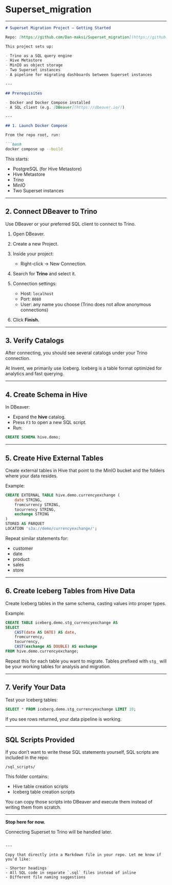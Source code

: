 # Superset_migration
---

````markdown
# Superset Migration Project – Getting Started

Repo: [https://github.com/Dan-maksi/Superset_migration](https://github.com/Dan-maksi/Superset_migration)

This project sets up:

- Trino as a SQL query engine
- Hive Metastore
- MinIO as object storage
- Two Superset instances
- A pipeline for migrating dashboards between Superset instances

---

## Prerequisites

- Docker and Docker Compose installed
- A SQL client (e.g. [DBeaver](https://dbeaver.io/))

---

## 1. Launch Docker Compose

From the repo root, run:

```bash
docker compose up --build
````

This starts:

* PostgreSQL (for Hive Metastore)
* Hive Metastore
* Trino
* MinIO
* Two Superset instances

---

## 2. Connect DBeaver to Trino

Use DBeaver or your preferred SQL client to connect to Trino.

1. Open DBeaver.
2. Create a new Project.
3. Inside your project:

   * Right-click → New Connection.
4. Search for **Trino** and select it.
5. Connection settings:

   * Host: `localhost`
   * Port: `8080`
   * User: any name you choose (Trino does not allow anonymous connections)
6. Click **Finish.**

---

## 3. Verify Catalogs

After connecting, you should see several catalogs under your Trino connection.

At Invent, we primarily use Iceberg. Iceberg is a table format optimized for analytics and fast querying.

---

## 4. Create Schema in Hive

In DBeaver:

* Expand the **hive** catalog.
* Press `F3` to open a new SQL script.
* Run:

```sql
CREATE SCHEMA hive.demo;
```

---

## 5. Create Hive External Tables

Create external tables in Hive that point to the MinIO bucket and the folders where your data resides.

Example:

```sql
CREATE EXTERNAL TABLE hive.demo.currencyexchange (
    date STRING,
    fromcurrency STRING,
    tocurrency STRING,
    exchange STRING
)
STORED AS PARQUET
LOCATION 's3a://demo/currencyexchange/';
```

Repeat similar statements for:

* customer
* date
* product
* sales
* store

---

## 6. Create Iceberg Tables from Hive Data

Create Iceberg tables in the same schema, casting values into proper types.

Example:

```sql
CREATE TABLE iceberg.demo.stg_currencyexchange AS
SELECT
    CAST(date AS DATE) AS date,
    fromcurrency,
    tocurrency,
    CAST(exchange AS DOUBLE) AS exchange
FROM hive.demo.currencyexchange;
```

Repeat this for each table you want to migrate. Tables prefixed with `stg_` will be your working tables for analysis and migration.

---

## 7. Verify Your Data

Test your Iceberg tables:

```sql
SELECT * FROM iceberg.demo.stg_currencyexchange LIMIT 10;
```

If you see rows returned, your data pipeline is working.

---

## SQL Scripts Provided

If you don’t want to write these SQL statements yourself, SQL scripts are included in the repo:

```
/sql_scripts/
```

This folder contains:

* Hive table creation scripts
* Iceberg table creation scripts

You can copy those scripts into DBeaver and execute them instead of writing them from scratch.

---

**Stop here for now.**

Connecting Superset to Trino will be handled later.

```

---

Copy that directly into a Markdown file in your repo. Let me know if you’d like:

- Shorter headings
- All SQL code in separate `.sql` files instead of inline
- Different file naming suggestions
```

